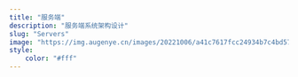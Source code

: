 ```yaml
---
title: "服务端"
description: "服务端系统架构设计"
slug: "Servers"
image: "https://img.augenye.cn/images/20221006/a41c7617fcc24934b7c4bd57698084e3.jpg?imageView2/0/interlace/1/q/100|imageslim"
style:
    color: "#fff"
---
```


